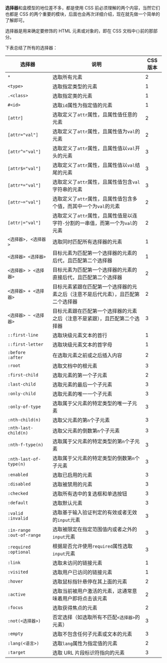 **选择器**和盒模型的地位差不多，都是使用 CSS 前必须理解的两个内容，当然它们也都是 CSS 的两个重要的模块，后面也会再次详细介绍，现在就先做一个简单的了解即可。

选择器是用来确定要修饰的 HTML 元素或对象的，即在 CSS 文档中`{}`前的那部分。

下表总结了所有的选择器：

| 选择器                           | 说明                                                         | CSS版本 |
| -------------------------------- | ------------------------------------------------------------ | ------- |
| `*`                              | 选取所有元素                                                 | 2       |
| `<type>`                         | 选取指定类型的元素                                           | 1       |
| `.<class>`                       | 选取指定类的元素                                             | 1       |
| `#<id>`                          | 选取`id`属性为指定值的元素                                   | 1       |
| `[attr]`                         | 选取定义了`attr`属性，且属性值任意的元素                     | 2       |
| `[attr="val"]`                   | 选取定义了`attr`属性，且属性值为`val`的元素                  | 2       |
| `[attr^="val"]`                  | 选取定义了`attr`属性，且属性值以`val`开头的元素              | 3       |
| `[attr$="val"]`                  | 选取定义了`attr`属性，且属性值以`val`结尾的元素              | 3       |
| `[attr*="val"]`                  | 选取定义了`attr`属性，且属性值包含`val`字符串的元素          | 3       |
| `[attr~="val"]`                  | 选取定义了`attr`属性，且属性值包含多个值，而其中一个为`val`的元素 | 2       |
| <code>[attr&#124;="val"]</code>  | 选取定义了`attr`属性，且属性值是以连字符`-`分割的一串值，而第一个为`val`的元素 | 2       |
| `<选择器>, <选择器>`             | 选取同时匹配所有选择器的元素                                 | 1       |
| `<选择器> <选择器>`              | 目标元素为匹配第一个选择器的元素的后代，且匹配第二个选择器   | 1       |
| `<选择器> > <选择器>`            | 目标元素为匹配第一个选择器的元素的直接后代，且匹配第二个选择器 | 2       |
| `<选择器> + <选择器>`            | 目标元素紧跟在匹配第一个选择器的元素之后（注意不是后代元素），且匹配第二个选择器 | 2       |
| `<选择器> ~ <选择器>`            | 目标元素跟在匹配第一个选择器的元素之后（注意不是紧跟），且匹配第二个选择器 | 3       |
| `::first-line`                   | 选取块级元素文本的首行                                       | 1       |
| `::first-letter`                 | 选取块级元素文本的首字母                                     | 1       |
| `:before`<br />`:after`          | 在选取元素之前或之后插入内容                                 | 2       |
| `:root`                          | 选取文档中的根元素                                           | 3       |
| `:first-child`                   | 选取元素的第一个子元素                                       | 2       |
| `:last-child`                    | 选取元素的最后一个子元素                                     | 3       |
| `:only-child`                    | 选取元素的唯一一个子元素                                     | 3       |
| `:only-of-type`                  | 选取属于父元素的特定类型的唯一子元素                         | 3       |
| `:nth-child(n)`                  | 选取父元素的第`n`个子元素                                    | 3       |
| `:nth-last-child(n)`             | 选取父元素的倒数第`n`个子元素                                | 3       |
| `:nth-f-type(n)`                 | 选取属于父元素的特定类型的第`n`个子元素                      | 3       |
| `:nth-last-of-type(n)`           | 选取属于父元素的特定类型的倒数第`n`个子元素                  | 3       |
| `:enabled`                       | 选取已启用的元素                                             | 3       |
| `:disabled`                      | 选取被禁用的元素                                             | 3       |
| `:checked`                       | 选取所有选中的复选框和单选按钮                               | 3       |
| `:default`                       | 选取默认元素                                                 | 3       |
| `:valid`<br />`:invalid`         | 选取基于输入验证判定的有效或者无效的`input`元素              | 3       |
| `:in-range`<br />`:out-of-range` | 选取被限定在指定范围值内或者之外的`input`元素                | 3       |
| `:required`<br />`:optional`     | 根据是否允许使用`required`属性选取`input`元素                | 3       |
| `:link`                          | 选取未访问的链接元素                                         | 1       |
| `:visited`                       | 选取用户已访问的链接元素                                     | 1       |
| `:hover`                         | 选取鼠标指针悬停在其上面的元素                               | 2       |
| `:active`                        | 选取当前被用户激活的元素，这通常意味着用户即将点击该元素     | 2       |
| `:focus`                         | 选取获得焦点的元素                                           | 2       |
| `:not(<选择器>)`                 | 否定选择（如选取所有不匹配`<选择器>`的元素）                 | 3       |
| `:empty`                         | 选取不包含任何子元素或文本的元素                             | 3       |
| `:lang(<语言>)`                  | 选取`lang`属性为指定值的元素                                 | 2       |
| `:target`                        | 选取 URL 片段标识符指向的元素                                | 3       |
